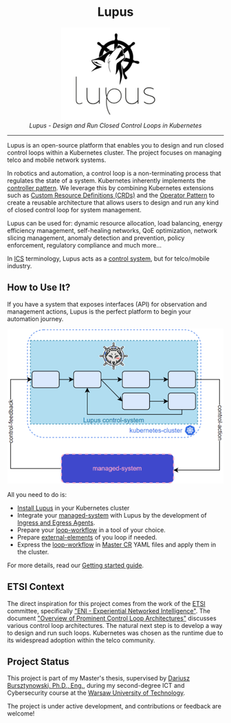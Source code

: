 <h1 align="center">Lupus</h1>

<p align="center">
  <img src="_img/logo-full.svg" alt="Lupus logo" width="50%"/>
  <br>
  <i>Lupus - Design and Run Closed Control Loops in Kubernetes</i>
  <br>
</p>


---

Lupus is an open-source platform that enables you to design and run closed control loops within a Kubernetes cluster. The project focuses on managing telco and mobile network systems.

In robotics and automation, a control loop is a non-terminating process that regulates the state of a system. Kubernetes inherently implements the [controller pattern](https://kubernetes.io/docs/concepts/architecture/controller/). We leverage this by combining Kubernetes extensions such as [Custom Resource Definitions (CRDs)](https://kubernetes.io/docs/tasks/extend-kubernetes/custom-resources/custom-resource-definitions/) and the [Operator Pattern](https://kubernetes.io/docs/concepts/extend-kubernetes/operator/) to create a reusable architecture that allows users to design and run any kind of closed control loop for system management.

Lupus can be used for: dynamic resource allocation, load balancing, energy efficiency management, self-healing networks, QoE optimization, network slicing management, anomaly detection and prevention, policy enforcement, regulatory compliance and much more... 

In [ICS](https://en.wikipedia.org/wiki/Industrial_control_system) terminology, Lupus acts as a [control system](https://en.wikipedia.org/wiki/Control_system), but for telco/mobile industry.

## How to Use It?

If you have a system that exposes interfaces (API) for observation and management actions, Lupus is the perfect platform to begin your automation journey.

<p align="center">
  <img src="_img/readme/1.png" alt="Lupus control loop overview"/>
</p>

All you need to do is:
- [Install Lupus](docs/installation.md) in your Kubernetes cluster
- Integrate your [managed-system](docs/defs.md#managed-system) with Lupus by the development of [Ingress and Egress Agents](docs/defs.md#ingress-agent).
- Prepare your [loop-workflow](docs/defs.md#loop-workflow) in a tool of your choice.
- Prepare [external-elements](docs/defs.md#external-element) of you loop if needed.
- Express the [loop-workflow](docs/defs.md#loop-workflow) in [Master CR](docs/defs.md#master) YAML files and apply them in the cluster.

For more details, read our [Getting started guide](docs/getting-started.md).

## ETSI Context

The direct inspiration for this project comes from the work of the [ETSI](https://www.etsi.org) committee, specifically ["ENI - Experiential Networked Intelligence"](https://www.etsi.org/technologies/experiential-networked-intelligence). The document ["Overview of Prominent Control Loop Architectures"](https://www.etsi.org/deliver/etsi_gr/ENI/001_099/017/02.01.01_60/gr_ENI017v020101p.pdf) discusses various control loop architectures. The natural next step is to develop a way to design and run such loops. Kubernetes was chosen as the runtime due to its widespread adoption within the telco community.

## Project Status

This project is part of my Master's thesis, supervised by [Dariusz Bursztynowski, Ph.D., Eng.](https://repo.pw.edu.pl/info/author/WEITI-99bdf4cf-dec0-4770-baf2-80874a4d91a0/Profil+osoby+%E2%80%93+Dariusz+Bursztynowski+%E2%80%93+Politechnika+Warszawska), during my second-degree ICT and Cybersecurity course at the [Warsaw University of Technology](https://eng.pw.edu.pl).

The project is under active development, and contributions or feedback are welcome!